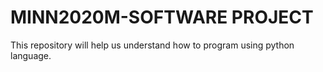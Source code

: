 # MINN2020M-SOFTWARE PROJECT
This repository will help us understand how to program using python language.
